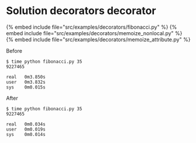# Solution decorators decorator

{% embed include file="src/examples/decorators/fibonacci.py" %}
{% embed include file="src/examples/decorators/memoize_nonlocal.py" %}
{% embed include file="src/examples/decorators/memoize_attribute.py" %}

Before


```
$ time python fibonacci.py 35
9227465

real   0m3.850s
user   0m3.832s
sys    0m0.015s
```

After


```
$ time python fibonacci.py 35
9227465

real   0m0.034s
user   0m0.019s
sys    0m0.014s
```



